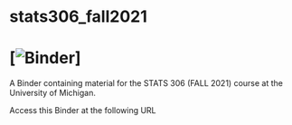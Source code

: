# stats306_fall2021

# [![Binder](http://mybinder.org/badge_logo.svg)]

A Binder containing material for the STATS 306 (FALL 2021) course at the University of Michigan.

Access this Binder at the following URL 
